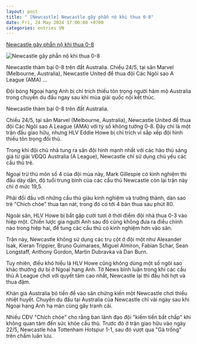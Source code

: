 ```yaml
---
layout: post
title: " [Newcastle] Newcastle gây phẫn nộ khi thua 0-8"
date: Fri, 24 May 2024 17:00:00 +0700
categories: entries VN
---
```

[Newcastle gây phẫn nộ khi thua 0-8](https://znews.vn/newcastle-gay-phan-no-khi-thua-0-8-post1477123.html)

![Newcastle gây phẫn nộ khi thua 0-8](https://photo.znews.vn/w1250/Uploaded/bpivpawv/2024_05_24/aleague.jpg)

Newcastle thảm bại 0-8 trên đất Australia. Chiều 24/5, tại sân Marvel (Melbourne, Australia), Newcastle United để thua đội Các Ngôi sao A League (AMA) ...

Đội bóng Ngoại hạng Anh bị chỉ trích thiếu tôn trọng người hâm mộ Australia trong chuyến du đấu ngay sau khi mùa giải quốc nội kết thúc.

Newcastle thảm bại 0-8 trên đất Australia.

Chiều 24/5, tại sân Marvel (Melbourne, Australia), Newcastle United để thua đội Các Ngôi sao A League (AMA) với tỷ số không tưởng 0-8. Đây chỉ là một trận đấu giao hữu, nhưng HLV Eddie Howe bị chỉ trích vì sắp xếp đội hình thiếu tôn trọng đối thủ.

Trong khi đội chủ nhà tung ra sân đội hình mạnh nhất với các hảo thủ sáng giá từ giải VĐQG Australia (A League), Newcastle chỉ sử dụng chủ yếu các cầu thủ trẻ.

Ngoại trừ thủ môn số 4 của đội mùa này, Mark Gillespie có kinh nghiệm thi đấu dày dặn, độ tuổi trung bình của các cầu thủ Newcastle còn lại trận này chỉ ở mức 19,5.

Phải đối đầu với những cầu thủ giàu kinh nghiệm và trưởng thành, dàn sao trẻ "Chích chòe" thua tan nát, trong đó có tới 4 bàn thua sau phút 80.

Ngoài sân, HLV Howe bị bắt gặp cười tươi ở thời điểm đội nhà thua 0-3 vào hiệp một. Chiến lược gia người Anh sau đó cũng không đưa ra điều chỉnh nào trong hiệp hai, để tung các cầu thủ có kinh nghiệm hơn vào sân.

Trận này, Newcastle không sử dụng các trụ cột ở đội một như Alexander Isak, Kieran Trippier, Bruno Guimaraes, Miguel Almiron, Fabian Schar, Sean Longstaff, Anthony Gordon, Martin Dubravka và Dan Burn.

Tuy nhiên, điều khó hiểu là HLV Howe cũng không dùng một số ngôi sao khác thường dự bị ở Ngoại hạng Anh. Tờ News bình luận trong khi các cầu thủ A League chơi với quyết tâm cao nhất, Newcastle lại thi đấu hời hợt và thua đậm.

Khán giả Australia bỏ tiền để vào sân chứng kiến một Newcastle chơi thiếu nhiệt huyết. Chuyến du đấu tại Australia của Newcastle chỉ vài ngày sau khi Ngoại hạng Anh hạ màn cũng gây tranh cãi.

Nhiều CĐV "Chích chòe" cho rằng ban lãnh đạo đội "kiếm tiền bất chấp" khi không quan tâm đến sức khỏe cầu thủ. Trước đó ở trận giao hữu vào ngày 22/5, Newcastle hòa Tottenham Hotspur 1-1, sau đó vượt qua "Gà trống" trên chấm luân lưu.

